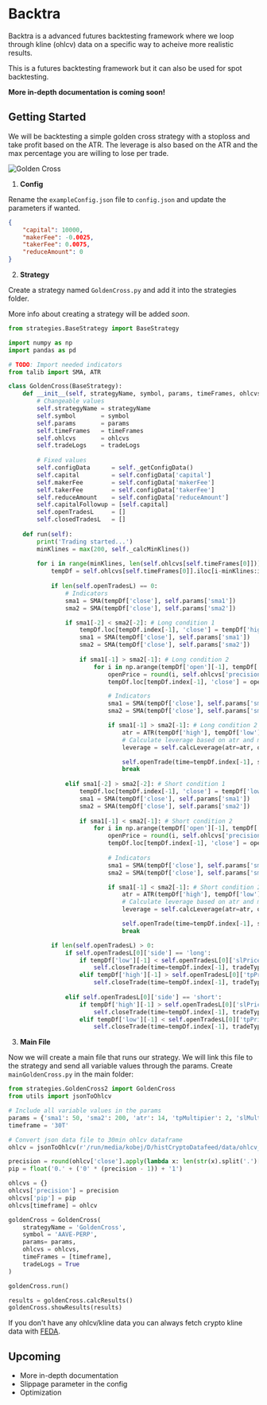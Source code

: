 # Backtra

Backtra is a advanced futures backtesting framework where we loop through kline (ohlcv) data on a specific way to acheive more realistic results.

This is a futures backtesting framework but it can also be used for spot backtesting.

**More in-depth documentation is coming soon!**

## Getting Started
We will be backtesting a simple golden cross strategy with a stoploss and take profit based on the ATR. The leverage is also based on the ATR and the max percentage you are willing to lose per trade.

![Golden Cross](https://www.investopedia.com/thmb/NXwxIinKHx9FmoP52xsMkae6lbs=/1536x0/filters:no_upscale():max_bytes(150000):strip_icc():format(webp)/GoldenCross-5c6592b646e0fb0001a91e29.png)

1. **Config**

Rename the `exampleConfig.json` file to `config.json` and update the parameters if wanted.

```json
{
    "capital": 10000,
    "makerFee": -0.0025,
    "takerFee": 0.0075,
    "reduceAmount": 0
}
```


2. **Strategy**

Create a strategy named `GoldenCross.py` and add it into the strategies folder.

More info about creating a strategy will be added *soon*.

```python
from strategies.BaseStrategy import BaseStrategy

import numpy as np
import pandas as pd

# TODO: Import needed indicators
from talib import SMA, ATR

class GoldenCross(BaseStrategy):
    def __init__(self, strategyName, symbol, params, timeFrames, ohlcvs, tradeLogs=True):
        # Changeable values
        self.strategyName = strategyName
        self.symbol       = symbol
        self.params       = params
        self.timeFrames   = timeFrames
        self.ohlcvs       = ohlcvs
        self.tradeLogs    = tradeLogs
        
        # Fixed values
        self.configData      = self._getConfigData()
        self.capital         = self.configData['capital']
        self.makerFee        = self.configData['makerFee']
        self.takerFee        = self.configData['takerFee']
        self.reduceAmount    = self.configData['reduceAmount']
        self.capitalFollowup = [self.capital]
        self.openTradesL     = []
        self.closedTradesL   = []
    
    def run(self):
        print('Trading started...')
        minKlines = max(200, self._calcMinKlines())
        
        for i in range(minKlines, len(self.ohlcvs[self.timeFrames[0]])): # TODO: Chance to timeframe you want to use (also on line below this)
            tempDf = self.ohlcvs[self.timeFrames[0]].iloc[i-minKlines:i+1].copy()
        
            if len(self.openTradesL) == 0:
                # Indicators
                sma1 = SMA(tempDf['close'], self.params['sma1'])
                sma2 = SMA(tempDf['close'], self.params['sma2'])

                if sma1[-2] < sma2[-2]: # Long condition 1
                    tempDf.loc[tempDf.index[-1], 'close'] = tempDf['high'][-1]
                    sma1 = SMA(tempDf['close'], self.params['sma1'])
                    sma2 = SMA(tempDf['close'], self.params['sma2'])
                    
                    if sma1[-1] > sma2[-1]: # Long condition 2
                        for i in np.arange(tempDf['open'][-1], tempDf['high'][-1] + self.ohlcvs['pip'], self.ohlcvs['pip']):
                            openPrice = round(i, self.ohlcvs['precision'])
                            tempDf.loc[tempDf.index[-1], 'close'] = openPrice

                            # Indicators
                            sma1 = SMA(tempDf['close'], self.params['sma1'])
                            sma2 = SMA(tempDf['close'], self.params['sma2'])

                            if sma1[-1] > sma2[-1]: # Long condition 2
                                atr = ATR(tempDf['high'], tempDf['low'], tempDf['close'], self.params['atr'])
                                # Calculate leverage based on atr and max percentage you are willing to lose per trade
                                leverage = self.calcLeverage(atr=atr, openPrice=openPrice, slMultipier=self.params['slMultipier'], maxLossPerc=self.params['maxLossPerc'])

                                self.openTrade(time=tempDf.index[-1], side='long', tradeType='market', leverage=self.params['leverage'], amount=self.capital, openPrice=openPrice, slPrice=round(openPrice - atr[-1] * self.params['slMultipier'], self.ohlcvs['precision']), tpPrice=round(openPrice + atr[-1] * self.params['tpMultipier'], self.ohlcvs['precision']))
                                break
                
                elif sma1[-2] > sma2[-2]: # Short condition 1
                    tempDf.loc[tempDf.index[-1], 'close'] = tempDf['low'][-1]
                    sma1 = SMA(tempDf['close'], self.params['sma1'])
                    sma2 = SMA(tempDf['close'], self.params['sma2'])
                    
                    if sma1[-1] < sma2[-1]: # Short condition 2
                        for i in np.arange(tempDf['open'][-1], tempDf['low'][-1] - self.ohlcvs['pip'], self.ohlcvs['pip'] * -1):
                            openPrice = round(i, self.ohlcvs['precision'])
                            tempDf.loc[tempDf.index[-1], 'close'] = openPrice
                            
                            # Indicators
                            sma1 = SMA(tempDf['close'], self.params['sma1'])
                            sma2 = SMA(tempDf['close'], self.params['sma2'])

                            if sma1[-1] < sma2[-1]: # Short condition 2
                                atr = ATR(tempDf['high'], tempDf['low'], tempDf['close'], self.params['atr'])
                                # Calculate leverage based on atr and max percentage you are willing to lose per trade
                                leverage = self.calcLeverage(atr=atr, openPrice=openPrice, slMultipier=self.params['slMultipier'], maxLossPerc=self.params['maxLossPerc'])

                                self.openTrade(time=tempDf.index[-1], side='short', tradeType='market', leverage=self.params['leverage'], amount=self.capital, openPrice=openPrice, slPrice=round(openPrice + atr[-1] * self.params['slMultipier'], self.ohlcvs['precision']), tpPrice=round(openPrice - atr[-1] * self.params['tpMultipier'], self.ohlcvs['precision']))
                                break

            if len(self.openTradesL) > 0:
                if self.openTradesL[0]['side'] == 'long':
                    if tempDf['low'][-1] < self.openTradesL[0]['slPrice']:
                        self.closeTrade(time=tempDf.index[-1], tradeType='market', closePrice=self.openTradesL[0]['slPrice'])
                    elif tempDf['high'][-1] > self.openTradesL[0]['tpPrice']:
                        self.closeTrade(time=tempDf.index[-1], tradeType='market', closePrice=self.openTradesL[0]['tpPrice'])
                
                elif self.openTradesL[0]['side'] == 'short':
                    if tempDf['high'][-1] > self.openTradesL[0]['slPrice']:
                        self.closeTrade(time=tempDf.index[-1], tradeType='market', closePrice=self.openTradesL[0]['slPrice'])
                    elif tempDf['low'][-1] < self.openTradesL[0]['tpPrice']:
                        self.closeTrade(time=tempDf.index[-1], tradeType='market', closePrice=self.openTradesL[0]['tpPrice'])
```


3. **Main File**

Now we will create a main file that runs our strategy.
We will link this file to the strategy and send all variable values through the params.
Create `mainGoldenCross.py` in the main folder:

```python
from strategies.GoldenCross2 import GoldenCross
from utils import jsonToOhlcv

# Include all variable values in the params
params = {'sma1': 50, 'sma2': 200, 'atr': 14, 'tpMultipier': 2, 'slMultipier': 5, 'maxLossPerc': 2, 'leverage': 2}
timeframe = '30T'

# Convert json data file to 30min ohlcv dataframe
ohlcv = jsonToOhlcv(r'/run/media/kobej/D/histCryptoDatafeed/data/ohlcv_ftx_AAVEPERP_179days.json', timeframe)

precision = round(ohlcv['close'].apply(lambda x: len(str(x).split('.')[-1])).mean())
pip = float('0.' + ('0' * (precision - 1)) + '1')

ohlcvs = {}
ohlcvs['precision'] = precision
ohlcvs['pip'] = pip
ohlcvs[timeframe] = ohlcv

goldenCross = GoldenCross(
    strategyName = 'GoldenCross',
    symbol = 'AAVE-PERP',
    params= params,
    ohlcvs = ohlcvs,
    timeFrames = [timeframe],
    tradeLogs = True
)

goldenCross.run()

results = goldenCross.calcResults()
goldenCross.showResults(results)
```

If you don't have any ohlcv/kline data you can always fetch crypto kline data with [FEDA](https://github.com/JanssensKobe/feda).

## Upcoming
* More in-depth documentation
* Slippage parameter in the config
* Optimization